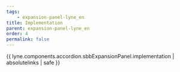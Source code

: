 ```yaml
---
tags: 
    - expansion-panel-lyne_en
title: Implementation
parent: expansion-panel-lyne_en
order: 4
permalink: false  
---
```

 {{ lyne.components.accordion.sbbExpansionPanel.implementation | absolutelinks | safe }}